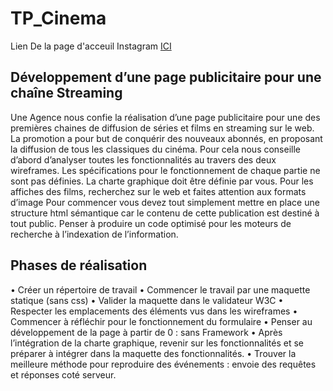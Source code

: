 # TP_Cinema
Lien De la page d'acceuil Instagram [ICI](https://raharisonkevin.github.io/TP_Cinema/)
## Développement d’une page publicitaire pour une chaîne Streaming

Une Agence nous confie la réalisation d’une page publicitaire pour une des premières chaines de diffusion de séries et films en streaming sur le web.
La promotion a pour but de conquérir des 
nouveaux abonnés, en proposant la diffusion de tous les classiques
du cinéma. Pour cela nous conseille d’abord d’analyser toutes les 
fonctionnalités au travers des deux wireframes. Les spécifications 
pour le fonctionnement de chaque partie ne sont pas définies. La 
charte graphique doit être définie par vous. Pour les affiches des 
films, recherchez sur le web et faites attention aux formats d’image
Pour commencer vous devez tout simplement mettre en place une 
structure html sémantique car le contenu de cette publication est 
destiné à tout public. Penser à produire un code optimisé pour les 
moteurs de recherche à l’indexation de l’information.

## Phases de réalisation

• Créer un répertoire de travail
• Commencer le travail par une maquette statique (sans css)
• Valider la maquette dans le validateur W3C
• Respecter les emplacements des éléments vus dans les wireframes
• Commencer à réfléchir pour le fonctionnement du formulaire
• Penser au développement de la page à partir de 0 : sans Framework
• Après l’intégration de la charte graphique, revenir sur les 
fonctionnalités et se préparer à intégrer dans la maquette des 
fonctionnalités.
• Trouver la meilleure méthode pour reproduire des événements : envoie 
des requêtes et réponses coté serveur.

